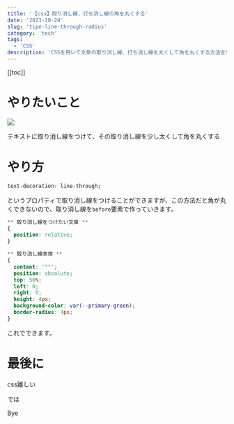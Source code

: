 ```yaml
---
title: '【css】取り消し線、打ち消し線の角を丸くする'
date: '2023-10-24'
slug: 'tipe-line-through-radius'
category: 'tech'
tags:
  - 'CSS'
description: 'CSSを用いて文章の取り消し線、打ち消し線を太くして角を丸くする方法を紹介しま。す。'
---
```


[[toc]]

# やりたいこと

<img src="@image/line_through.png">

テキストに取り消し線をつけて、その取り消し線を少し太くして角を丸くする

# やり方

``` css
text-decoration: line-through;
```

というプロパティで取り消し線をつけることができますが、この方法だと角が丸くできないので、取り消し線を`before`要素で作っていきます。

``` css
** 取り消し線をつけたい文章 **
{
  position: relative;
}

** 取り消し線本体 **
{
  content: '""';
  position: absolute;
  top: 50%;
  left: 0;
  right: 0;
  height: 4px;
  background-color: var(--primary-green);
  border-radius: 4px;
}
```

これでできます。

# 最後に

css難しい

では

Bye